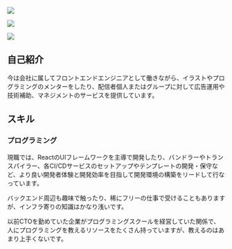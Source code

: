 ![](https://github-profile-trophy.vercel.app/?username=hrdtbs&column=8&theme=gruvbox&no-frame=true)

![](https://github-readme-stats.vercel.app/api?username=hrdtbs&count_private=true&hide=contribs&theme=gruvbox)

![](https://github-readme-stats.vercel.app/api/top-langs/?username=hrdtbs&layout=compact&count_private=true&theme=gruvbox)


<!--
![](https://matsuri-tech.github.io/matsuri-achievements/imgs/achievement-list/hrdtbs.svg)
-->

## 自己紹介

今は会社に属してフロントエンドエンジニアとして働きながら、イラストやプログラミングのメンターをしたり、配信者個人またはグループに対して広告運用や技術補助、マネジメントのサービスを提供しています。

## スキル

### プログラミング

現職では、ReactのUIフレームワークを主導で開発したり、バンドラーやトランスパイラー、各CI/CDサービスのセットアップやテンプレートの開発・保守など、より良い開発者体験と開発効率を目指して開発環境の構築をリードして行なっています。

バックエンド周辺も趣味で触ったり、稀にフリーの仕事で受けることもありますが、インフラ寄りの知識はかなり浅いです。

以前CTOを勤めていた企業がプログラミングスクールを経営していた関係で、人にプログラミングを教えるリソースをたくさん持っていますが、教えるのはあまり上手くないです。


